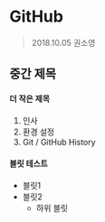# GitHub

> 2018.10.05
> 권소영

## 중간 제목

#### 더 작은 제목

1. 인사
1. 환경 설정
1. Git / GitHub History

#### 블릿 테스트

- 블릿1
- 블릿2
  - 하위 블릿
